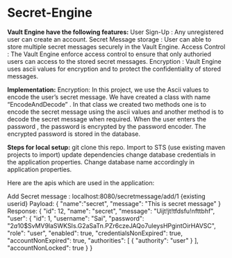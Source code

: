 # Secret-Engine
**Vault Engine have the following features:**
User Sign-Up : Any unregistered user can create an account.
Secret Message storage : User can able to store multiple secret messages securely in the Vault Engine.
Access Control : The Vault Engine enforce access control to ensure that only authoried users can access to the stored secret messages.
Encryption : Vault Engine uses ascii values for encryption and to protect the confidentiality of stored messages.

**Implementation:**
Encryption:
	In this project, we use the Ascii values to encode the user’s secret message. We have created a class with name “EncodeAndDecode” . In that class we created two methods one is to encode the secret message using the ascii values and another method is to decode the secret message when required. When the user enters the password , the password is encrypted by the password encoder. The encrypted password is stored in the database.

**Steps for local setup:**
git clone this repo.
Import to STS (use existing maven projects to import)
update dependencies
change database credentials in the application properties.
Change database name accordingly in application properties.


Here are the apis which are used in the application:

Add Secret message : localhost:8080/secretmessage/add/1  {existing userid}
Payload: 
	{
    	"name":"secret",
    	"message": "This is secret message"
	}
 Response:
 	{
	    "id": 12,
	    "name": "secret",
	    "message": "Uijt!jt!tfdsfu!nfttbhf",
	    "user": {
	        "id": 1,
	        "username": "Sai",
	        "password": "$2a$10$SvMV9laSWKSIs.G2aSaTn.PZr6czeJAQo7uleysHPgintOirHAVSC",
	        "role": "user",
	        "enabled": true,
	        "credentialsNonExpired": true,
	        "accountNonExpired": true,
	        "authorities": [
	            {
	                "authority": "user"
	            }
	        ],
	        "accountNonLocked": true
	    }
	}
 


